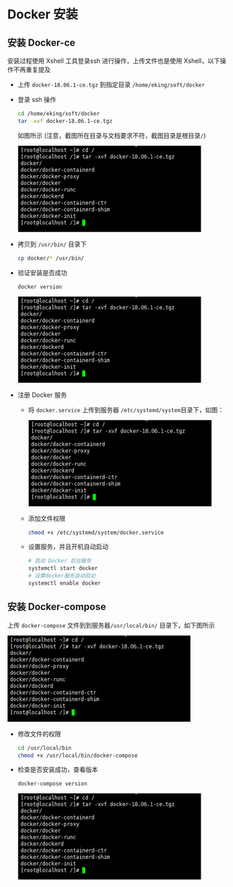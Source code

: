 # Docker 安装

## 安装 Docker-ce

安装过程使用 Xshell 工具登录ssh 进行操作，上传文件也是使用 Xshell，以下操作不再重复提及

- 上传 `docker-18.06.1-ce.tgz` 到指定目录 `/home/eking/soft/docker`
- 登录 ssh 操作

  ```bash
  cd /home/eking/soft/docker
  tar -xvf docker-18.06.1-ce.tgz
  ```

  如图所示 (注意，截图所在目录与文档要求不符，截图目录是根目录`/`)
  
  ![](./works/img/aa.png)

- 拷贝到 `/usr/bin/` 目录下

  ```bash
  cp docker/* /usr/bin/
  ```

- 验证安装是否成功

  ```bash
  docker version
  ```

  ![](./works/img/aa.png)

- 注册 Docker 服务
  - 将 `docker.service` 上传到服务器 `/etc/systemd/system`目录下，如图：

    ![](./works/img/aa.png)

  - 添加文件权限

    ```bash
    chmod +x /etc/systemd/system/docker.service
    ```
  - 设置服务，并且开机自动启动

    ```bash
    # 启动 Docker 后台服务
    systemctl start docker
    # 设置docker服务自动启动
    systemctl enable docker
    ```

## 安装 Docker-compose

上传 `docker-compose` 文件到到服务器`/usr/local/bin/` 目录下，如下图所示

![](./works/img/aa.png)

- 修改文件的权限

  ```bash
  cd /usr/local/bin
  chmod +x /usr/local/bin/docker-compose
  ```

- 检查是否安装成功，查看版本

  ```bash
  docker-compose version
  ```

  ![](./works/img/aa.png)
